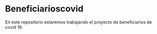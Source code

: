 # Beneficiarioscovid
En este repositorio estaremos trabajando el proyecto de beneficiarios de covid 19.
